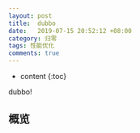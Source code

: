 ```yaml
---
layout: post
title:  dubbo
date:   2019-07-15 20:52:12 +08:00
category: 归零
tags: 性能优化
comments: true
---
```


* content
{:toc}


dubbo!











## 概览
